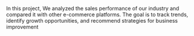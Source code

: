 In this project, We analyzed the sales performance of our industry and compared it with other e-commerce platforms. The goal is to track trends, identify growth opportunities, and recommend strategies for business improvement
